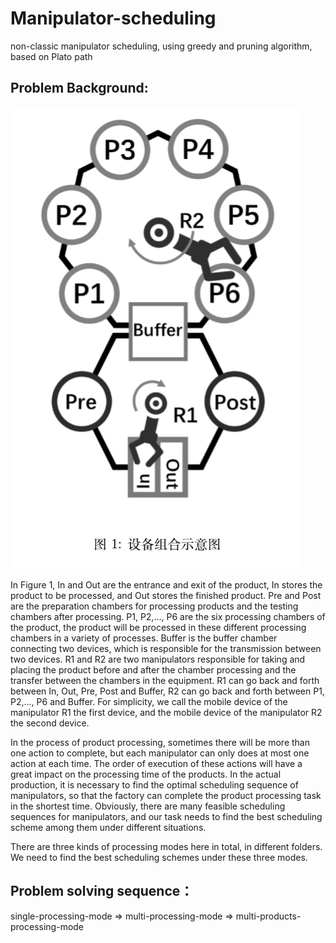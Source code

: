 # Manipulator-scheduling
non-classic manipulator scheduling, using greedy and pruning algorithm, based on Plato path

Problem Background:
---------------

![image](http://github.com/JasmineJiali/Manipulator-scheduling/raw/master/img.png)
      
In Figure 1, In and Out are the entrance and exit of the product, In stores the product to be processed, and Out stores the finished
product. Pre and Post are the preparation chambers for processing products and the testing chambers after processing. P1, P2,..., P6 are
the six processing chambers of the product, the product will be processed in these different processing chambers in a variety of processes.
Buffer is the buffer chamber connecting two devices, which is responsible for the transmission between two devices. R1 and R2 are two
manipulators responsible for taking and placing the product before and after the chamber processing and the transfer between the chambers
in the equipment. R1 can go back and forth between In, Out, Pre, Post and Buffer, R2 can go back and forth between P1, P2,..., P6 and
Buffer. For simplicity, we call the mobile device of the manipulator R1 the first device, and the mobile device of the manipulator R2 the
second device.

In the process of product processing, sometimes there will be more than one action to complete, but each manipulator can only does at most
one action at each time. The order of execution of these actions will have a great impact on the processing time of the products. In the
actual production, it is necessary to find the optimal scheduling sequence of manipulators, so that the factory can complete the product
processing task in the shortest time. Obviously, there are many feasible scheduling sequences for manipulators, and our task needs to find
the best scheduling scheme among them under different situations.

There are three kinds of processing modes here in total, in different folders. We need to find the best scheduling schemes under these three modes.

Problem solving sequence：
-------------------------
single-processing-mode  =>  multi-processing-mode  =>  multi-products-processing-mode
